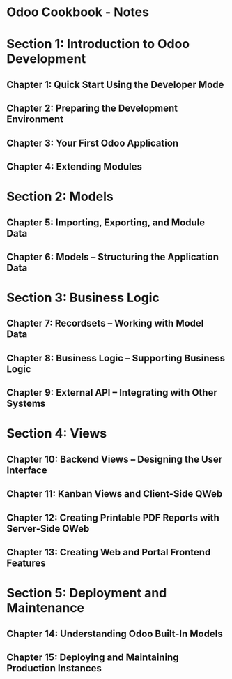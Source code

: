 # Odoo Cookbook - Notes
# Section 1: Introduction to Odoo Development
## Chapter 1: Quick Start Using the Developer Mode
## Chapter 2: Preparing the Development Environment
## Chapter 3: Your First Odoo Application
## Chapter 4: Extending Modules
# Section 2: Models
## Chapter 5: Importing, Exporting, and Module Data
## Chapter 6: Models – Structuring the Application Data
# Section 3: Business Logic 
## Chapter 7: Recordsets – Working with Model Data
## Chapter 8: Business Logic – Supporting Business Logic
## Chapter 9: External API – Integrating with Other Systems
# Section 4: Views
## Chapter 10: Backend Views – Designing the User Interface
## Chapter 11: Kanban Views and Client-Side QWeb
## Chapter 12: Creating Printable PDF Reports with Server-Side QWeb
## Chapter 13: Creating Web and Portal Frontend Features
# Section 5: Deployment and Maintenance
## Chapter 14: Understanding Odoo Built-In Models
## Chapter 15: Deploying and Maintaining Production Instances
